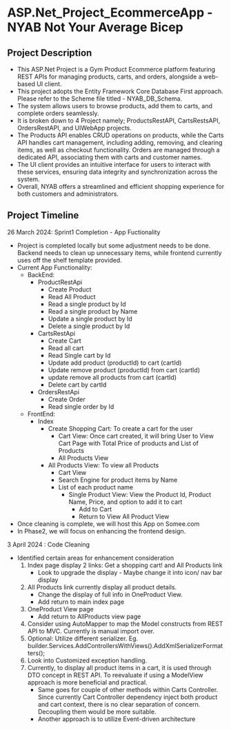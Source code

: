 # ASP.Net_Project_EcommerceApp - NYAB Not Your Average Bicep

## Project Description
- This ASP.Net Project is a Gym Product Ecommerce platform featuring REST APIs for managing products, carts, and orders, alongside a web-based UI client.
- This project adopts the Entity Framework Core Database First approach. Please refer to the Scheme file titled - NYAB_DB_Schema.
- The system allows users to browse products, add them to carts, and complete orders seamlessly.
- It is broken down to 4 Project namely; ProductsRestAPI, CartsRestsAPI, OrdersRestAPI, and UIWebApp projects.
- The Products API enables CRUD operations on products, while the Carts API handles cart management, including adding, removing, and clearing items, as well as checkout functionality. Orders are managed through a dedicated API, associating them with carts and customer names.
- The UI client provides an intuitive interface for users to interact with these services, ensuring data integrity and synchronization across the system.
- Overall, NYAB offers a streamlined and efficient shopping experience for both customers and administrators.

## Project Timeline
26 March 2024: Sprint1 Completion - App Fuctionality
- Project is completed locally but some adjustment needs to be done. Backend needs to clean up unnecessary items, while frontend currently uses off the shelf template provided.
- Current App Functionality:
  - BackEnd:
    - ProductRestApi
      - Create Product
      - Read All Product
      - Read a single product by Id
      - Read a single product by Name
      - Update a single product by Id
      - Delete a single product by Id
    - CartsRestApi
      - Create Cart
      - Read all cart
      - Read Single cart by Id
      - Update add product (productId) to cart (cartId)
      - Update remove product (productId) from cart (cartId)
      - update remove all products from cart (cartId)
      - Delete cart by cartId
    - OrdersRestApi
      - Create Order
      - Read single order by Id
  - FrontEnd:
    - Index
      - Create Shopping Cart: To create a cart for the user
        - Cart View: Once cart created, it will bring User to View Cart Page with Total Price of products and List of Products
        - All Products View
      - All Products View: To view all Products
        - Cart View
        - Search Engine for product items by Name
        - List of each product name
          - Single Product View: View the Product Id, Product Name, Price, and option to add it to cart
            - Add to Cart
            - Return to View All Product View
- Once cleaning is complete, we will host this App on Somee.com 
- In Phase2, we will focus on enhancing the frontend design.

3 April 2024 : Code Cleaning
- Identified certain areas for enhancement consideration
  1. Index page display 2 links: Get a shopping cart! and All Products link
     - Look to upgrade the display - Maybe change it into icon/ nav bar display
  2. All Products link currently display all product details.
     - Change the display of full info in OneProduct View.
     - Add return to main index page
  3. OneProduct View page
     - Add return to AllProducts view page
  5. Consider using AutoMapper to map the Model constructs from REST API to MVC. Currently is manual import over.
  6. Optional: Utilize different serializer. Eg. builder.Services.AddControllersWithViews().AddXmlSerializerFormatters();
  7. Look into Customized exception handling.
  8. Currently, to display all product items in a cart, it is used through DTO concept in REST API. To reevaluate if using a ModelView approach is more beneficial and practical.
     - Same goes for couple of other methods within Carts Controller. Since currently Cart Controller dependency inject both product and cart context, there is no clear
       separation of concern. Decoupling them would be more suitable.
     - Another approach is to utilize Event-driven architecture
